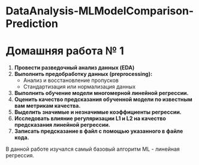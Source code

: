 # DataAnalysis-MLModelComparison-Prediction
# Домашняя работа № 1

1. **Провести разведочный анализ данных (EDA)**
2. **Выполнить предобработку данных (preprocessing):**
   - Анализ и восстановление пропусков
   - Стандартизация или нормализация данных
3. **Выполнить обучение модели многомерной линейной регрессии.**
4. **Оценить качество предсказания обученной модели по известным вам метрикам качества.**
5. **Выделить значимые и незначимые коэффициенты регрессии.**
6. **Исследовать влияние регуляризации L1 и L2 на качество предсказания линейной регрессии.**
7. **Записать предсказание в файл с помощью указанного в файле кода.**

В данной работе изучался самый базовый алгоритм ML - линейная регрессия.
